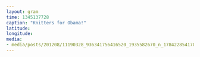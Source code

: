 ```yaml
---
layout: gram
time: 1345137728
caption: "Knitters for Obama!"
latitude: 
longitude: 
media:
- media/posts/201208/11190328_936341756416520_1935582670_n_17842285417000351.jpg
---
```

